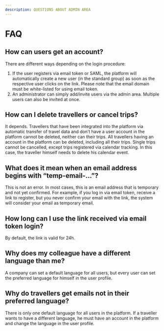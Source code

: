 ```yaml
---
description: QUESTIONS ABOUT ADMIN AREA
---
```


# FAQ

## How can users get an account?

There are different ways depending on the login procedure:

1. If the user registers via email token or SAML, the platform will automatically create a new user \(in the standard group\) as soon as the respective user clicks on the link. Please note that the email domain must be white-listed for using email token.
2. An administrator can simply add/invite users via the admin area. Multiple users can also be invited at once.

## How can I delete travellers or cancel trips?

It depends. Travellers that have been integrated into the platform via automatic transfer of travel data and don’t have a user account in the platform cannot be deleted, neither can their trips. All travellers having an account in the platform can be deleted, including all their trips. Single trips cannot be cancelled, except trips registered via calendar tracking. In this case, the traveller himself needs to delete his calendar event.

## What does it mean when an email address begins with “temp-email-…”?

This is not an error. In most cases, this is an email address that is temporary and not yet confirmed. For example, if you log in via email token, receive a link to register, but you never confirm your email with the link, the system will consider your email as temporary email.

## How long can I use the link received via email token login?

By default, the link is valid for 24h.

## Why does my colleague have a different language than me?

A company can set a default language for all users, but every user can set the preferred language for himself in the user profile.

## Why do travellers get emails not in their preferred language?

There is only one default language for all users in the platform. If a traveller wants to have a different language, he must have an account in the platform and change the language in the user profile.



